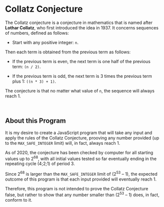 # **Collatz Conjecture**

The Collatz conjecture is a conjecture in mathematics that is named after **Lothar Collatz**, who first introduced the idea in 1937. It concerns sequences of numbers, defined as follows: 

- Start with any positive integer: `n`. 

Then each term is obtained from the previous term as follows: 

- If the previous term is even, the next term is one half of the previous term: `(n / 2)`.

- If the previous term is odd, the next term is 3 times the previous term plus 1: `((n * 3) + 1)`.

The conjecture is that no matter what value of `n`, the sequence will always reach 1.

<br />

## **About this Program** 

It is my desire to create a JavaScript program that will take any input and apply the rules of the Collatz Conjecture, prooving any number provided (up to the `MAX_SAFE_INTEGER` limit) will, in fact, always reach 1.

As of 2020, the conjecture has been checked by computer for all starting values up to 2<sup>68</sup>, with all initial values tested so far eventually ending in the repeating cycle (4;2;1) of period 3.

Since 2<sup>68</sup> is larger than the `MAX_SAFE_INTEGER` limit of (2<sup>53</sup> – 1), the expected outcome of this program is that each input provided will eventually reach 1.

Therefore, this program is not intended to prove the Collatz Conjecture false, but rather to show that any number smaller than (2<sup>53</sup> – 1) does, in fact, conform to it.